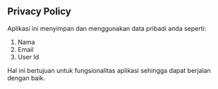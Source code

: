## Privacy Policy

Aplikasi ini menyimpan dan menggunakan data pribadi anda seperti:
1. Nama
2. Email
3. User Id  

Hal ini bertujuan untuk fungsionalitas aplikasi sehingga dapat berjalan dengan baik.

